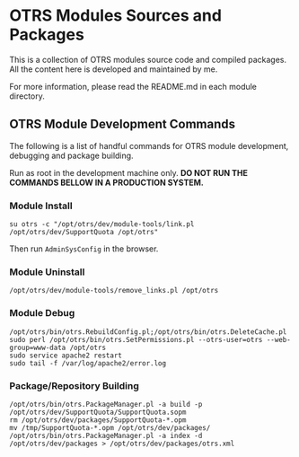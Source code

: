 # OTRS Modules Sources and Packages

This is a collection of OTRS modules source code and compiled packages. All the content here is developed and maintained by me.

For more information, please read the README.md in each module directory.

## OTRS Module Development Commands

The following is a list of handful commands for OTRS module development, debugging and package building.

Run as root in the development machine only. **DO NOT RUN THE COMMANDS BELLOW IN A PRODUCTION SYSTEM.**

### Module Install

```
su otrs -c "/opt/otrs/dev/module-tools/link.pl /opt/otrs/dev/SupportQuota /opt/otrs"
```

Then run `AdminSysConfig` in the browser.

### Module Uninstall

```
/opt/otrs/dev/module-tools/remove_links.pl /opt/otrs
```

### Module Debug

```
/opt/otrs/bin/otrs.RebuildConfig.pl;/opt/otrs/bin/otrs.DeleteCache.pl
sudo perl /opt/otrs/bin/otrs.SetPermissions.pl --otrs-user=otrs --web-group=www-data /opt/otrs
sudo service apache2 restart
sudo tail -f /var/log/apache2/error.log
```

### Package/Repository Building

```
/opt/otrs/bin/otrs.PackageManager.pl -a build -p /opt/otrs/dev/SupportQuota/SupportQuota.sopm
rm /opt/otrs/dev/packages/SupportQuota-*.opm
mv /tmp/SupportQuota-*.opm /opt/otrs/dev/packages/
/opt/otrs/bin/otrs.PackageManager.pl -a index -d /opt/otrs/dev/packages > /opt/otrs/dev/packages/otrs.xml
```